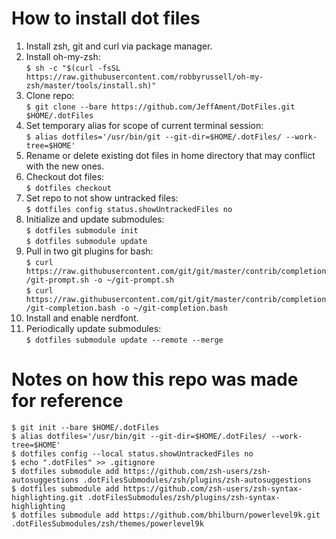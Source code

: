 # How to install dot files
1. Install zsh, git and curl via package manager.
2. Install oh-my-zsh:</br>
`$ sh -c "$(curl -fsSL https://raw.githubusercontent.com/robbyrussell/oh-my-zsh/master/tools/install.sh)"`
3. Clone repo:</br>
`$ git clone --bare https://github.com/JeffAment/DotFiles.git $HOME/.dotFiles`
4. Set temporary alias for scope of current terminal session:</br>
`$ alias dotfiles='/usr/bin/git --git-dir=$HOME/.dotFiles/ --work-tree=$HOME'`
5. Rename or delete existing dot files in home directory that may conflict with the new ones.
6. Checkout dot files:</br>
`$ dotfiles checkout`
7. Set repo to not show untracked files:</br>
`$ dotfiles config status.showUntrackedFiles no`
8. Initialize and update submodules:</br>
`$ dotfiles submodule init`</br>
`$ dotfiles submodule update`
9. Pull in two git plugins for bash:</br>
`$ curl https://raw.githubusercontent.com/git/git/master/contrib/completion/git-prompt.sh -o ~/git-prompt.sh`</br>
`$ curl https://raw.githubusercontent.com/git/git/master/contrib/completion/git-completion.bash -o ~/git-completion.bash`</br>
10. Install and enable nerdfont.</br>
11. Periodically update submodules:</br>
`$ dotfiles submodule update --remote --merge`

# Notes on how this repo was made for reference
`$ git init --bare $HOME/.dotFiles`</br>
`$ alias dotfiles='/usr/bin/git --git-dir=$HOME/.dotFiles/ --work-tree=$HOME'`</br>
`$ dotfiles config --local status.showUntrackedFiles no`</br>
`$ echo ".dotFiles" >> .gitignore`</br>
`$ dotfiles submodule add https://github.com/zsh-users/zsh-autosuggestions .dotFilesSubmodules/zsh/plugins/zsh-autosuggestions`</br>
`$ dotfiles submodule add https://github.com/zsh-users/zsh-syntax-highlighting.git .dotFilesSubmodules/zsh/plugins/zsh-syntax-highlighting`</br>
`$ dotfiles submodule add https://github.com/bhilburn/powerlevel9k.git .dotFilesSubmodules/zsh/themes/powerlevel9k`</br>
